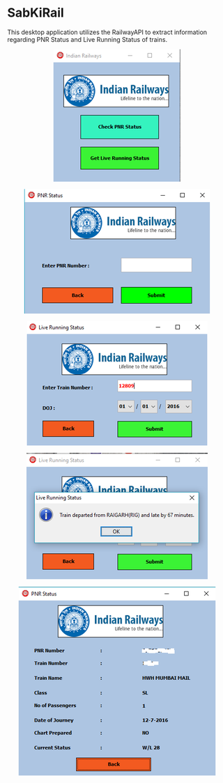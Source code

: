 # SabKiRail
This desktop application utilizes the RailwayAPI to extract information regarding PNR Status and Live Running Status of trains.

<p align="center">
<img src="https://raw.githubusercontent.com/bhaskarcodes/SabkiRail/master/pic1.png" />
</p>

<p align="center">
<img src="https://raw.githubusercontent.com/bhaskarcodes/SabkiRail/master/pic2.png" />
</p>

<p align="center">
<img src="https://raw.githubusercontent.com/bhaskarcodes/SabkiRail/master/pic3.png" />
</p>


<p align="center">
<img src="https://raw.githubusercontent.com/bhaskarcodes/SabkiRail/master/pic4.png" />
</p>


<p align="center">
<img src="https://raw.githubusercontent.com/bhaskarcodes/SabkiRail/master/pic5.png" />
</p>
